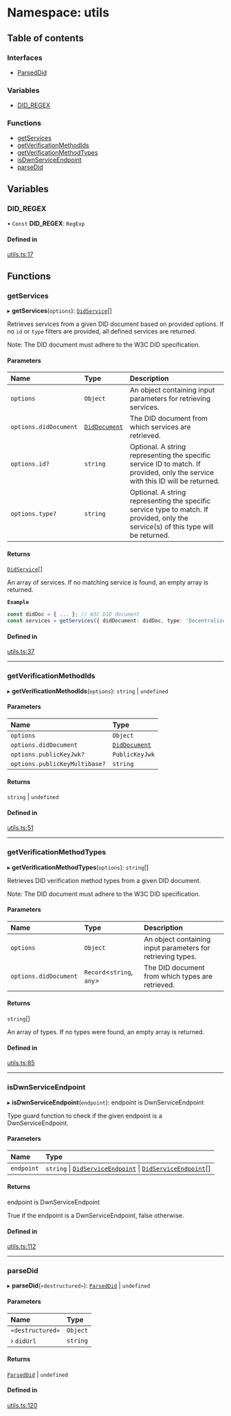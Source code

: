# Namespace: utils

## Table of contents

### Interfaces

- [ParsedDid](../interfaces/utils.ParsedDid.md)

### Variables

- [DID\_REGEX](utils.md#did_regex)

### Functions

- [getServices](utils.md#getservices)
- [getVerificationMethodIds](utils.md#getverificationmethodids)
- [getVerificationMethodTypes](utils.md#getverificationmethodtypes)
- [isDwnServiceEndpoint](utils.md#isdwnserviceendpoint)
- [parseDid](utils.md#parsedid)

## Variables

### DID\_REGEX

• `Const` **DID\_REGEX**: `RegExp`

#### Defined in

[utils.ts:17](https://github.com/TBD54566975/web5-js/blob/ff920f5/packages/dids/src/utils.ts#L17)

## Functions

### getServices

▸ **getServices**(`options`): [`DidService`](../index.md#didservice)[]

Retrieves services from a given DID document based on provided options.
If no `id` or `type` filters are provided, all defined services are returned.

Note: The DID document must adhere to the W3C DID specification.

#### Parameters

| Name | Type | Description |
| :------ | :------ | :------ |
| `options` | `Object` | An object containing input parameters for retrieving services. |
| `options.didDocument` | [`DidDocument`](../index.md#diddocument) | The DID document from which services are retrieved. |
| `options.id?` | `string` | Optional. A string representing the specific service ID to match. If provided, only the service with this ID will be returned. |
| `options.type?` | `string` | Optional. A string representing the specific service type to match. If provided, only the service(s) of this type will be returned. |

#### Returns

[`DidService`](../index.md#didservice)[]

An array of services. If no matching service is found, an empty array is returned.

**`Example`**

```ts
const didDoc = { ... }; // W3C DID document
const services = getServices({ didDocument: didDoc, type: 'DecentralizedWebNode' });
```

#### Defined in

[utils.ts:37](https://github.com/TBD54566975/web5-js/blob/ff920f5/packages/dids/src/utils.ts#L37)

___

### getVerificationMethodIds

▸ **getVerificationMethodIds**(`options`): `string` \| `undefined`

#### Parameters

| Name | Type |
| :------ | :------ |
| `options` | `Object` |
| `options.didDocument` | [`DidDocument`](../index.md#diddocument) |
| `options.publicKeyJwk?` | `PublicKeyJwk` |
| `options.publicKeyMultibase?` | `string` |

#### Returns

`string` \| `undefined`

#### Defined in

[utils.ts:51](https://github.com/TBD54566975/web5-js/blob/ff920f5/packages/dids/src/utils.ts#L51)

___

### getVerificationMethodTypes

▸ **getVerificationMethodTypes**(`options`): `string`[]

Retrieves DID verification method types from a given DID document.

Note: The DID document must adhere to the W3C DID specification.

#### Parameters

| Name | Type | Description |
| :------ | :------ | :------ |
| `options` | `Object` | An object containing input parameters for retrieving types. |
| `options.didDocument` | `Record`<`string`, `any`\> | The DID document from which types are retrieved. |

#### Returns

`string`[]

An array of types. If no types were found, an empty array is returned.

#### Defined in

[utils.ts:85](https://github.com/TBD54566975/web5-js/blob/ff920f5/packages/dids/src/utils.ts#L85)

___

### isDwnServiceEndpoint

▸ **isDwnServiceEndpoint**(`endpoint`): endpoint is DwnServiceEndpoint

Type guard function to check if the given endpoint is a DwnServiceEndpoint.

#### Parameters

| Name | Type |
| :------ | :------ |
| `endpoint` | `string` \| [`DidServiceEndpoint`](../interfaces/DidServiceEndpoint.md) \| [`DidServiceEndpoint`](../interfaces/DidServiceEndpoint.md)[] |

#### Returns

endpoint is DwnServiceEndpoint

True if the endpoint is a DwnServiceEndpoint, false otherwise.

#### Defined in

[utils.ts:112](https://github.com/TBD54566975/web5-js/blob/ff920f5/packages/dids/src/utils.ts#L112)

___

### parseDid

▸ **parseDid**(`«destructured»`): [`ParsedDid`](../interfaces/utils.ParsedDid.md) \| `undefined`

#### Parameters

| Name | Type |
| :------ | :------ |
| `«destructured»` | `Object` |
| › `didUrl` | `string` |

#### Returns

[`ParsedDid`](../interfaces/utils.ParsedDid.md) \| `undefined`

#### Defined in

[utils.ts:120](https://github.com/TBD54566975/web5-js/blob/ff920f5/packages/dids/src/utils.ts#L120)
